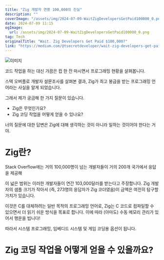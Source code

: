 ```yaml
---
title: "Zig 개발자 연봉 100,000의 진실"
description: ""
coverImage: "/assets/img/2024-07-09-WaitZigDevelopersGetPaid100000_0.png"
date: 2024-07-09 11:15
ogImage: 
  url: /assets/img/2024-07-09-WaitZigDevelopersGetPaid100000_0.png
tag: Tech
originalTitle: "Wait. Zig Developers Get Paid $100,000?"
link: "https://medium.com/@tsecretdeveloper/wait-zig-developers-get-paid-100-000-0c5e8eb62cbd"
---
```



![이미지](/assets/img/2024-07-09-WaitZigDevelopersGetPaid100000_0.png)

코드 작업을 하는 대신 가끔은 컵 한 잔 마시면서 프로그래밍 현황을 살펴봅니다.

스택 오버플로 개발자 설문조사를 살펴본 결과, Zig가 최고 봉급을 받는 프로그래밍 언어라는 사실을 알게 되었습니다.

그래서 제가 궁금해 한 가지 질문이 있습니다.

<div class="content-ad"></div>

- Zig은 무엇인가요?
- Zig 코딩 작업을 어떻게 얻을 수 있나요?

너의 질문에 대한 답변은 Zig에 대해 생각하는 것이 아니라 일하는 것이어야 한다는 거야.

# Zig란?

Stack Overflow에는 거의 100,000명이 넘는 개발자들이 거의 200개 국가에서 응답을 제공해


<div class="content-ad"></div>

이 넓은 범위는 이러한 개발자들이 연간 103,000달러를 받는다고 주장합니다. Zig 개발자의 샘플 크기가 작아서 (즉, 273명의 응답자가 Zig 코더였음)이 금액은 여전히 탐구할 가치가 있습니다.

이것은 C를 대체하려는 일반 목적의 프로그래밍 언어로, Zig는 C 코드로 컴파일할 수 있으면서 더 읽기 쉬운 방식을 목표로 합니다. 이에 따라 (아마도) 수동 메모리 관리가 있어서 행운을 빕니다!

따라서 시스템 프로그래밍, 임베디드 시스템 및 게임 코딩용 옵션이 됩니다.

# Zig 코딩 작업을 어떻게 얻을 수 있을까요?